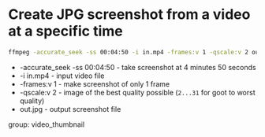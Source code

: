 # Create JPG screenshot from a video at a specific time

```bash
ffmpeg -accurate_seek -ss 00:04:50 -i in.mp4 -frames:v 1 -qscale:v 2 out.jpg
```

- -accurate_seek -ss 00:04:50 - take screenshot at 4 minutes 50 seconds
- -i in.mp4 - input video file
- -frames:v 1 - make screenshot of only 1 frame
- -qscale:v 2 - image of the best quality possible (```2...31``` for goot to worst quality)
- out.jpg - output screenshot file

group: video_thumbnail
